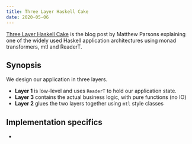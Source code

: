 ```yaml
---
title: Three Layer Haskell Cake
date: 2020-05-06
---
```


[Three Layer Haskell Cake](https://www.parsonsmatt.org/2018/03/22/three_layer_haskell_cake.html) is the blog post by Matthew Parsons explaining one of the widely used Haskell application architectures using monad transformers, mtl and ReaderT.

## Synopsis

We design our application in three layers. 

* **Layer 1** is low-level and uses `ReaderT` to hold our application state.
* **Layer 3** contains the actual business logic, with pure functions (no IO)
* **Layer 2** glues the two layers together using `mtl` style classes

## Implementation specifics

* <a997bfa5>
